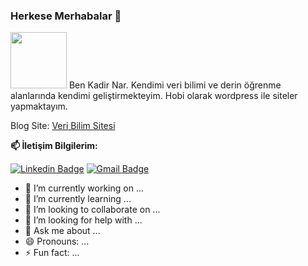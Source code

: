 ### Herkese Merhabalar 👋


<img src="https://media.giphy.com/media/Cmr1OMJ2FN0B2/giphy.gif" width="90px">
Ben Kadir Nar. Kendimi veri bilimi ve derin öğrenme alanlarında kendimi geliştirmekteyim. Hobi olarak wordpress ile siteler yapmaktayım.

Blog Site:  [Veri Bilim Sitesi](https://kadirnar.com/)

**📫 İletişim Bilgilerim:** 

[![Linkedin Badge](https://img.shields.io/badge/-kadir-nar-blue?style=flat-square&logo=Linkedin&logoColor=white&link=https://https://www.linkedin.com/in/kadir-nar)](https://www.linkedin.com/in/kadir-nar/) 
[![Gmail Badge](https://img.shields.io/badge/-kadir@kadirnar.com-c14438?style=flat-square&logo=Gmail&logoColor=white&link=mailto:kadir@kadirnar.com)](mailto:kadir@kadirnar.com)







- 🔭 I’m currently working on ...
- 🌱 I’m currently learning ...
- 👯 I’m looking to collaborate on ...
- 🤔 I’m looking for help with ...
- 💬 Ask me about ...
- 😄 Pronouns: ...
- ⚡ Fun fact: ...

